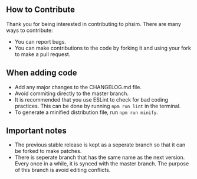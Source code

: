 ## How to Contribute
Thank you for being interested in contributing to phsim. There are many ways to contribute:
* You can report bugs.
* You can make contributions to the code by forking it and using your fork to make a pull request.
## When adding code
* Add any major changes to the CHANGELOG.md file.
* Avoid commiting directly to the master branch.
* It is recommended that you use ESLint to check for bad coding practices. This can be done by running `npm run lint` in the terminal.
* To generate a minified distribution file, run `npm run minify`. 
## Important notes
* The previous stable release is kept as a seperate branch so that it can be forked to make patches.
* There is seperate branch that has the same name as the next version. Every once in a while, it is synced with the master branch. The purpose of this branch is avoid editing conflicts.
